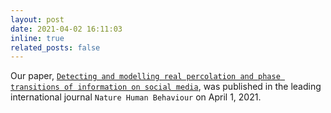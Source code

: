 ```yaml
---
layout: post
date: 2021-04-02 16:11:03
inline: true
related_posts: false
---
```


Our paper, [``Detecting and modelling real percolation and phase transitions of information on social media``]([https://www.pnas.org/doi/abs/10.1073/pnas.2410227122](https://www.nature.com/articles/s41562-021-01090-z)), was published in the leading international journal ``Nature Human Behaviour`` on April 1, 2021.

